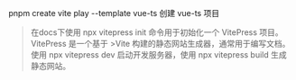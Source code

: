 pnpm create vite play --template vue-ts 创建 vue-ts 项目

>在docs下使用
>npx vitepress init 命令用于初始化一个 VitePress 项目。VitePress 是一个基于 >Vite 构建的静态网站生成器，通常用于编写文档。
>使用 npx vitepress dev 启动开发服务器，使用 npx vitepress build 生成静态网站。